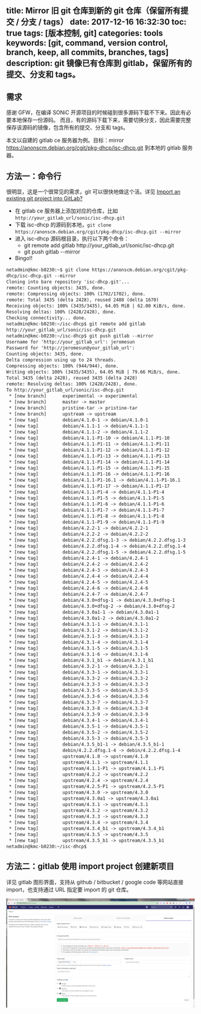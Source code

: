 title: Mirror 旧 git 仓库到新的 git 仓库（保留所有提交 / 分支 / tags）
date: 2017-12-16 16:32:30
toc: true
tags: [版本控制, git]
categories: tools
keywords: [git, command, version control, branch, keep, all commits, branches, tags]
description: git 镜像已有仓库到 gitlab，保留所有的提交、分支和 tags。
---

## 需求

感谢 GFW，在编译 SONiC 开源项目的时候碰到很多源码下载不下来。因此有必要本地保存一份源码。
而且，有的源码下载下来，需要切换分支，因此需要完整保存该源码的镜像，包含所有的提交、分支和 tags。

本文以自建的 gitlab ce 服务器为例。目标：mirror https://anonscm.debian.org/cgit/pkg-dhcp/isc-dhcp.git 到本地的 gitlab 服务器。

## 方法一：命令行

很明显，这是一个很常见的需求，git 可以很快地做这个活。详见 [Import an existing git project into GitLab?](https://stackoverflow.com/questions/20359936/import-an-existing-git-project-into-gitlab)

* 在 gitlab ce 服务器上添加对应的仓库，比如 `http://your_gitlab_url/sonic/isc-dhcp.git`
* 下载 isc-dhcp 的源码到本地，`git clone https://anonscm.debian.org/cgit/pkg-dhcp/isc-dhcp.git --mirror`
* 进入 isc-dhcp 源码根目录，执行以下两个命令：
  + git remote add gitlab http://your_gitlab_url/sonic/isc-dhcp.git
  + git push gitlab --mirror
* Bingo!!

```
netadmin@kmc-b0230:~$ git clone https://anonscm.debian.org/cgit/pkg-dhcp/isc-dhcp.git --mirror
Cloning into bare repository 'isc-dhcp.git'...
remote: Counting objects: 3435, done.
remote: Compressing objects: 100% (1702/1702), done.
remote: Total 3435 (delta 2428), reused 2488 (delta 1670)
Receiving objects: 100% (3435/3435), 64.05 MiB | 62.00 KiB/s, done.
Resolving deltas: 100% (2428/2428), done.
Checking connectivity... done.
netadmin@kmc-b0230:~/isc-dhcp$ git remote add gitlab http://your_gitlab_url/sonic/isc-dhcp.git
netadmin@kmc-b0230:~/isc-dhcp$ git push gitlab --mirror
Username for 'http://your_gitlab_url': jeromesun
Password for 'http://jeromesun@your_gitlab_url':
Counting objects: 3435, done.
Delta compression using up to 24 threads.
Compressing objects: 100% (944/944), done.
Writing objects: 100% (3435/3435), 64.05 MiB | 79.66 MiB/s, done.
Total 3435 (delta 2428), reused 3435 (delta 2428)
remote: Resolving deltas: 100% (2428/2428), done.
To http://your_gitlab_url/sonic/isc-dhcp.git
 * [new branch]      experimental -> experimental
 * [new branch]      master -> master
 * [new branch]      pristine-tar -> pristine-tar
 * [new branch]      upstream -> upstream
 * [new tag]         debian/4.1.0-1 -> debian/4.1.0-1
 * [new tag]         debian/4.1.1-1 -> debian/4.1.1-1
 * [new tag]         debian/4.1.1-2 -> debian/4.1.1-2
 * [new tag]         debian/4.1.1-P1-10 -> debian/4.1.1-P1-10
 * [new tag]         debian/4.1.1-P1-11 -> debian/4.1.1-P1-11
 * [new tag]         debian/4.1.1-P1-12 -> debian/4.1.1-P1-12
 * [new tag]         debian/4.1.1-P1-13 -> debian/4.1.1-P1-13
 * [new tag]         debian/4.1.1-P1-14 -> debian/4.1.1-P1-14
 * [new tag]         debian/4.1.1-P1-15 -> debian/4.1.1-P1-15
 * [new tag]         debian/4.1.1-P1-16 -> debian/4.1.1-P1-16
 * [new tag]         debian/4.1.1-P1-16.1 -> debian/4.1.1-P1-16.1
 * [new tag]         debian/4.1.1-P1-17 -> debian/4.1.1-P1-17
 * [new tag]         debian/4.1.1-P1-4 -> debian/4.1.1-P1-4
 * [new tag]         debian/4.1.1-P1-5 -> debian/4.1.1-P1-5
 * [new tag]         debian/4.1.1-P1-6 -> debian/4.1.1-P1-6
 * [new tag]         debian/4.1.1-P1-7 -> debian/4.1.1-P1-7
 * [new tag]         debian/4.1.1-P1-8 -> debian/4.1.1-P1-8
 * [new tag]         debian/4.1.1-P1-9 -> debian/4.1.1-P1-9
 * [new tag]         debian/4.2.2-1 -> debian/4.2.2-1
 * [new tag]         debian/4.2.2-2 -> debian/4.2.2-2
 * [new tag]         debian/4.2.2.dfsg.1-3 -> debian/4.2.2.dfsg.1-3
 * [new tag]         debian/4.2.2.dfsg.1-4 -> debian/4.2.2.dfsg.1-4
 * [new tag]         debian/4.2.2.dfsg.1-5 -> debian/4.2.2.dfsg.1-5
 * [new tag]         debian/4.2.4-1 -> debian/4.2.4-1
 * [new tag]         debian/4.2.4-2 -> debian/4.2.4-2
 * [new tag]         debian/4.2.4-3 -> debian/4.2.4-3
 * [new tag]         debian/4.2.4-4 -> debian/4.2.4-4
 * [new tag]         debian/4.2.4-5 -> debian/4.2.4-5
 * [new tag]         debian/4.2.4-6 -> debian/4.2.4-6
 * [new tag]         debian/4.2.4-7 -> debian/4.2.4-7
 * [new tag]         debian/4.3.0+dfsg-1 -> debian/4.3.0+dfsg-1
 * [new tag]         debian/4.3.0+dfsg-2 -> debian/4.3.0+dfsg-2
 * [new tag]         debian/4.3.0a1-1 -> debian/4.3.0a1-1
 * [new tag]         debian/4.3.0a1-2 -> debian/4.3.0a1-2
 * [new tag]         debian/4.3.1-1 -> debian/4.3.1-1
 * [new tag]         debian/4.3.1-2 -> debian/4.3.1-2
 * [new tag]         debian/4.3.1-3 -> debian/4.3.1-3
 * [new tag]         debian/4.3.1-4 -> debian/4.3.1-4
 * [new tag]         debian/4.3.1-5 -> debian/4.3.1-5
 * [new tag]         debian/4.3.1-6 -> debian/4.3.1-6
 * [new tag]         debian/4.3.1_b1 -> debian/4.3.1_b1
 * [new tag]         debian/4.3.2-1 -> debian/4.3.2-1
 * [new tag]         debian/4.3.3-1 -> debian/4.3.3-1
 * [new tag]         debian/4.3.3-2 -> debian/4.3.3-2
 * [new tag]         debian/4.3.3-3 -> debian/4.3.3-3
 * [new tag]         debian/4.3.3-5 -> debian/4.3.3-5
 * [new tag]         debian/4.3.3-6 -> debian/4.3.3-6
 * [new tag]         debian/4.3.3-7 -> debian/4.3.3-7
 * [new tag]         debian/4.3.3-8 -> debian/4.3.3-8
 * [new tag]         debian/4.3.3-9 -> debian/4.3.3-9
 * [new tag]         debian/4.3.4-1 -> debian/4.3.4-1
 * [new tag]         debian/4.3.5-1 -> debian/4.3.5-1
 * [new tag]         debian/4.3.5-2 -> debian/4.3.5-2
 * [new tag]         debian/4.3.5-3 -> debian/4.3.5-3
 * [new tag]         debian/4.3.5_b1-1 -> debian/4.3.5_b1-1
 * [new tag]         debin/4.2.2.dfsg.1-4 -> debin/4.2.2.dfsg.1-4
 * [new tag]         upstream/4.1.0 -> upstream/4.1.0
 * [new tag]         upstream/4.1.1 -> upstream/4.1.1
 * [new tag]         upstream/4.1.1-P1 -> upstream/4.1.1-P1
 * [new tag]         upstream/4.2.2 -> upstream/4.2.2
 * [new tag]         upstream/4.2.4 -> upstream/4.2.4
 * [new tag]         upstream/4.2.5-P1 -> upstream/4.2.5-P1
 * [new tag]         upstream/4.3.0 -> upstream/4.3.0
 * [new tag]         upstream/4.3.0a1 -> upstream/4.3.0a1
 * [new tag]         upstream/4.3.1 -> upstream/4.3.1
 * [new tag]         upstream/4.3.2 -> upstream/4.3.2
 * [new tag]         upstream/4.3.3 -> upstream/4.3.3
 * [new tag]         upstream/4.3.4 -> upstream/4.3.4
 * [new tag]         upstream/4.3.4_b1 -> upstream/4.3.4_b1
 * [new tag]         upstream/4.3.5 -> upstream/4.3.5
 * [new tag]         upstream/4.3.5_b1 -> upstream/4.3.5_b1
netadmin@kmc-b0230:~/isc-dhcp$
```

## 方法二：gitlab 使用 import project 创建新项目

详见 gitlab 图形界面，支持从 github / bitbucket / google code 等网站直接 import，也支持通过 URL 指定要 import 的 git 仓库。

![git-mirror](/images/tools/git/git-mirror.png)

